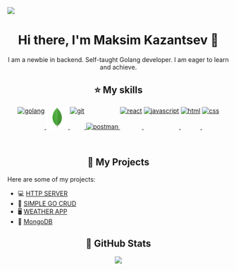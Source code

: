 ![](assets/header.png)
<h1 align="center">Hi there, I'm Maksim Kazantsev 👋</h1>

<p align="center">I am a newbie in backend. Self-taught Golang developer.  I am eager to learn and achieve.</p>

<h2 align="center">⭐ My skills</h2>
<p align="center">
   <a href="https://golang.org/">
   <img src="https://cdn.jsdelivr.net/gh/devicons/devicon/icons/go/go-original.svg" alt="golang" width="50"
      height="50" style="vertical-align:top;">
   </a>
   <a href="https://www.mongodb.com/" target="_blank" rel="noreferrer" text-decorration="none"> 
   <img src="https://raw.githubusercontent.com/devicons/devicon/master/icons/mongodb/mongodb-original.svg" alt="" width="50" height="50"/> 
   </a>
   <a href="https://git-scm.com/">
   <img src="https://cdn.jsdelivr.net/gh/devicons/devicon/icons/git/git-original.svg" alt="git" width="50" height="50" style="vertical-align:top;">
   </a>
   <a href="https://postman.com" target="_blank" rel="noreferrer"> 
   <img src="https://www.vectorlogo.zone/logos/getpostman/getpostman-icon.svg" alt="postman" width="50" height="50"/> 
   </a>
    <a href="">
   <img src="https://cdn.jsdelivr.net/gh/devicons/devicon/icons/react/react-original.svg" alt="react" width="50"
      height="50" style="vertical-align:top;">
   </a>
   <a href="">
   <img src="https://cdn.jsdelivr.net/gh/devicons/devicon/icons/javascript/javascript-original.svg" alt="javascript"
      width="50" height="50" style="vertical-align:top;">
   </a>
   <a href="">
   <img src="https://cdn.jsdelivr.net/gh/devicons/devicon/icons/html5/html5-original.svg" alt="html" width="50"
      height="50" style="vertical-align:top;">
   </a>
    <a href="">
   <img src="https://cdn.jsdelivr.net/gh/devicons/devicon/icons/css3/css3-original.svg" alt="css" width="50"
      height="50" style="vertical-align:top;">
   </a>
</p>
<br/>
<h2 align="center">📝  My Projects</h2>
<p align="left">
  Here are some of my projects:
</p>

- 💻 [HTTP SERVER](https://github.com/MaksKazantsev/simple-http-server)
- 🚃 [SIMPLE GO CRUD](https://github.com/MaksKazantsev/go-crud)
- 🖥️ [WEATHER APP](https://github.com/MaksKazantsev/weatherApp)
- 📙 [MongoDB](https://github.com/MaksKazantsev/mongoDB)

<h2 align="center">🚀 GitHub Stats</h2>
<p align="center">
  <a href="#" alt="Your GitHub Stats"><img src="https://github-readme-stats.vercel.app/api?username=MaksKazantsev" /></a>
</p>
